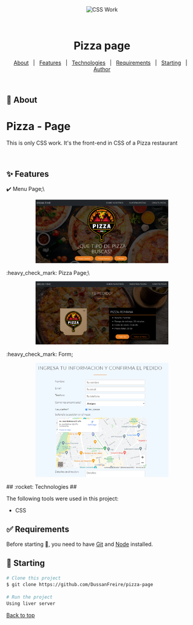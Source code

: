 <div align="center" id="top"> 
  <img src="./.github/app.gif" alt="CSS Work" />

  &#xa0;

  <!-- <a href="https://csswork.netlify.app">Demo</a> -->
</div>

<h1 align="center">Pizza page</h1>

<!-- Status -->

<!-- <h4 align="center"> 
	🚧  CSS Work 🚀 Under construction...  🚧
</h4> 

<hr> -->

<p align="center">
  <a href="#dart-about">About</a> &#xa0; | &#xa0; 
  <a href="#sparkles-features">Features</a> &#xa0; | &#xa0;
  <a href="#rocket-technologies">Technologies</a> &#xa0; | &#xa0;
  <a href="#white_check_mark-requirements">Requirements</a> &#xa0; | &#xa0;
  <a href="#checkered_flag-starting">Starting</a> &#xa0; | &#xa0;
  <a href="https://github.com/{{YOUR_GITHUB_USERNAME}}" target="_blank">Author</a>
</p>

<br>

## :dart: About ##

# Pizza - Page

This is only CSS work. It's the front-end in CSS of a Pizza restaurant



<img source>


## :sparkles: Features ##

:heavy_check_mark: Menu Page;\
<p align="center">
  <img src="./photos/pizza-menu-page.png" width="350" title="menu">
</p>
:heavy_check_mark: Pizza Page;\
<p align="center">
  <img src="./photos/pizza-page.png" width="350" title="menu">
</p>
:heavy_check_mark: Form;
<p align="center">
  <img src="./photos/pizza-form-page.png" width="350" title="menu">
</p>
## :rocket: Technologies ##

The following tools were used in this project:

- CSS


## :white_check_mark: Requirements ##

Before starting :checkered_flag:, you need to have [Git](https://git-scm.com) and [Node](https://nodejs.org/en/) installed.

## :checkered_flag: Starting ##

```bash
# Clone this project
$ git clone https://github.com/DussanFreire/pizza-page

# Run the project
Using liver server
```



<a href="#top">Back to top</a>
